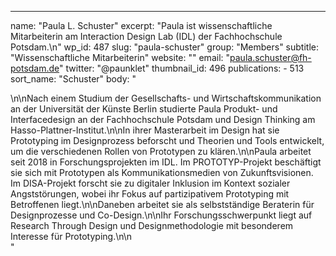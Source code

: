 ---
  name: "Paula L. Schuster"
  excerpt: "Paula ist wissenschaftliche Mitarbeiterin am Interaction Design Lab (IDL) der Fachhochschule Potsdam.\n"
  wp_id: 487
  slug: "paula-schuster"
  group: "Members"
  subtitle: "Wissenschaftliche Mitarbeiterin"
  website: ""
  email: "paula.schuster@fh-potsdam.de"
  twitter: "@paunklet"
  thumbnail_id: 496
  publications: 
    - 513
  sort_name: "Schuster"
  body: "<div>\n\nNach einem Studium der Gesellschafts- und Wirtschaftskommunikation an der Universität der Künste Berlin studierte Paula Produkt- und Interfacedesign an der Fachhochschule Potsdam und Design Thinking am Hasso-Plattner-Institut.\n\nIn ihrer Masterarbeit im Design hat sie Prototyping im Designprozess beforscht und Theorien und Tools entwickelt, um die verschiedenen Rollen von Prototypen zu klären.\n\nPaula arbeitet seit 2018 in Forschungsprojekten im IDL. Im PROTOTYP-Projekt beschäftigt sie sich mit Prototypen als Kommunikationsmedien von Zukunftsvisionen. Im DISA-Projekt forscht sie zu digitaler Inklusion im Kontext sozialer Angststörungen, wobei ihr Fokus auf partizipativem Prototyping mit Betroffenen liegt.\n\nDaneben arbeitet sie als selbstständige Beraterin für Designprozesse und Co-Design.\n\nIhr Forschungsschwerpunkt liegt auf Research Through Design und Designmethodologie mit besonderem Interesse für Prototyping.\n\n</div>"
